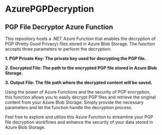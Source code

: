 # AzurePGPDecryption
## PGP File Decryptor Azure Function
This repository hosts a .NET Azure Function that enables the decryption of PGP (Pretty Good Privacy) files stored in Azure Blob Storage. The function accepts three parameters to perform the decryption:

**1. PGP Private Key: The private key used for decrypting the PGP file.**

**2. Encrypted File: The path to the encrypted PGP file stored in Azure Blob Storage.**

**3. Output File: The file path where the decrypted content will be saved.**

Using the power of Azure Functions and the security of PGP encryption, this function allows you to easily decrypt PGP files and retrieve the original content from your Azure Blob Storage. Simply provide the necessary parameters and let the function handle the decryption process.

Feel free to explore and utilize this Azure Function to streamline your PGP file decryption workflows and enhance the security of your data stored in Azure Blob Storage.
